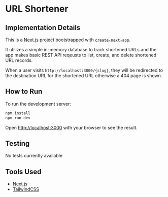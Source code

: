 # URL Shortener

## Implementation Details

This is a [Next.js](https://nextjs.org) project bootstrapped with [`create-next-app`](https://nextjs.org/docs/app/api-reference/cli/create-next-app).

It utilizes a simple in-memory database to track shortened URLs and the app makes basic REST API reqeusts to list, create, and delete shortened URL records.

When a user visits `http://localhost:3000/{slug}`, they will be redirected to the destination URL for the shortened URL otherwise a 404 page is shown.

## How to Run

To run the development server:

```bash
npm install
npm run dev
```

Open [http://localhost:3000](http://localhost:3000) with your browser to see the result.

## Testing

No tests currently available

## Tools Used

- [Next.js](https://nextjs.org)
- [TailwindCSS](https://tailwindcss.com)
